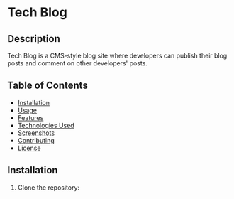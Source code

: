 # Tech Blog

## Description

Tech Blog is a CMS-style blog site where developers can publish their blog posts and comment on other developers' posts. 

## Table of Contents

- [Installation](#installation)
- [Usage](#usage)
- [Features](#features)
- [Technologies Used](#technologies-used)
- [Screenshots](#screenshots)
- [Contributing](#contributing)
- [License](#license)

## Installation

1. Clone the repository:
